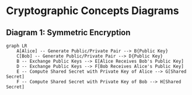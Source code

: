 # Cryptographic Concepts Diagrams

## Diagram 1: Symmetric Encryption
```mermaid
graph LR
    A[Alice] -- Generate Public/Private Pair --> B{Public Key}
    C[Bob] -- Generate Public/Private Pair --> D{Public Key}
    B -- Exchange Public Keys --> E[Alice Receives Bob's Public Key]
    D -- Exchange Public Keys --> F[Bob Receives Alice's Public Key]
    E -- Compute Shared Secret with Private Key of Alice --> G[Shared Secret]
    F -- Compute Shared Secret with Private Key of Bob --> H[Shared Secret]

